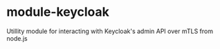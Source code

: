 # module-keycloak
Utillity module for interacting with Keycloak's admin API over mTLS from node.js 
